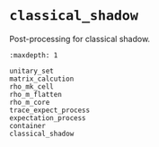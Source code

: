 # `classical_shadow`

Post-processing for classical shadow.

```{toctree}
:maxdepth: 1

unitary_set
matrix_calcution
rho_mk_cell
rho_m_flatten
rho_m_core
trace_expect_process
expectation_process
container
classical_shadow

```
